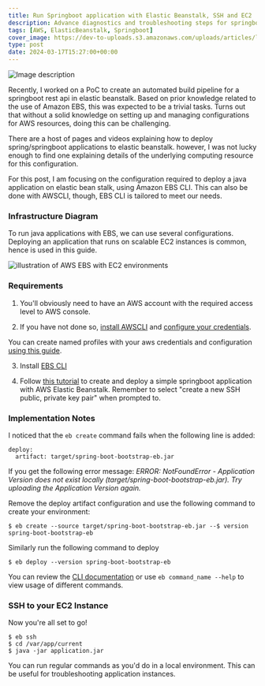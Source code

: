 ```yaml
---
title: Run Springboot application with Elastic Beanstalk, SSH and EC2
description: Advance diagnostics and troubleshooting steps for springboot application deployed with elastic beanstalk on EC2 environment
tags: [AWS, ElasticBeanstalk, Springboot]
cover_image: https://dev-to-uploads.s3.amazonaws.com/uploads/articles/l99gbdrza8psq4r01r4j.png
type: post
date: 2024-03-17T15:27:00+00:00
---
```


![Image description](https://dev-to-uploads.s3.amazonaws.com/uploads/articles/l99gbdrza8psq4r01r4j.png)



Recently, I worked on a PoC to create an automated build pipeline for a springboot rest api in elastic beanstalk. Based on prior knowledge related to the use of Amazon EBS, this was expected to be a trivial tasks. Turns out that without a solid knowledge on setting up and managing configurations for AWS resources, doing this can be challenging.

There are a host of pages and videos explaining how to deploy spring/springboot applications to elastic beanstalk. however, I was not lucky enough to find one explaining details of the underlying computing resource for this configuration.

For this post, I am focusing on the configuration required to deploy a java application on elastic bean stalk, using Amazon EBS CLI. This can also be done with AWSCLI, though, EBS CLI is tailored to meet our needs.


### Infrastructure Diagram

To run java applications with EBS, we can use several configurations. Deploying an application that runs on scalable EC2 instances is common, hence is used in this guide. 


![illustration of AWS EBS with EC2 environments](https://dev-to-uploads.s3.amazonaws.com/uploads/articles/g5ly6ehe2c6fsxdd8iph.png)


### Requirements

1. You'll obviously need to have an AWS account with the required access level to AWS console.

2. If you have not done so, [install AWSCLI](https://docs.aws.amazon.com/cli/latest/userguide/getting-started-install.html) and [configure your credentials](https://docs.aws.amazon.com/cli/latest/userguide/cli-chap-configure.html).

You can create named profiles with your aws credentials and configuration [using this guide](https://docs.aws.amazon.com/cli/latest/userguide/cli-configure-files.html). 

3. Install [EBS CLI](https://docs.aws.amazon.com/elasticbeanstalk/latest/dg/eb-cli3-install.html)

4. Follow [this tutorial](https://www.baeldung.com/spring-boot-deploy-aws-beanstalk) to create and deploy a simple springboot application with AWS Elastic Beanstalk. Remember to select "create a new SSH public, private key pair" when prompted to.

### Implementation Notes

I noticed that the `eb create` command fails when the following line is added:

```
deploy:
  artifact: target/spring-boot-bootstrap-eb.jar
```
 If you get the following error message: _ERROR: NotFoundError - Application Version does not exist locally (target/spring-boot-bootstrap-eb.jar). Try uploading the Application Version again._

Remove the deploy artifact configuration and use the following command to create your environment:

```
$ eb create --source target/spring-boot-bootstrap-eb.jar --$ version spring-boot-bootstrap-eb
```

Similarly run the following command to deploy
```
$ eb deploy --version spring-boot-bootstrap-eb
```

You can review the [CLI documentation](https://docs.aws.amazon.com/elasticbeanstalk/latest/dg/eb3-cmd-commands.html) or use `eb command_name --help` to view usage of different commands.

### SSH to your EC2 Instance

Now you're all set to go!

```
$ eb ssh
$ cd /var/app/current
$ java -jar application.jar
```

You can run regular commands as you'd do in a local environment. This can be useful for troubleshooting application instances.